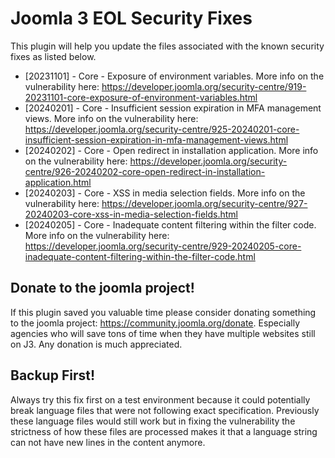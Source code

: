 # Joomla 3 EOL Security Fixes
 
This plugin will help you update the files associated with the known security fixes as listed below.
- [20231101] - Core - Exposure of environment variables. More info on the vulnerability here: https://developer.joomla.org/security-centre/919-20231101-core-exposure-of-environment-variables.html
- [20240201] - Core - Insufficient session expiration in MFA management views. More info on the vulnerability here: https://developer.joomla.org/security-centre/925-20240201-core-insufficient-session-expiration-in-mfa-management-views.html
- [20240202] - Core - Open redirect in installation application. More info on the vulnerability here: https://developer.joomla.org/security-centre/926-20240202-core-open-redirect-in-installation-application.html
- [20240203] - Core - XSS in media selection fields. More info on the vulnerability here: https://developer.joomla.org/security-centre/927-20240203-core-xss-in-media-selection-fields.html
- [20240205] - Core - Inadequate content filtering within the filter code. More info on the vulnerability here: https://developer.joomla.org/security-centre/929-20240205-core-inadequate-content-filtering-within-the-filter-code.html

## Donate to the joomla project!
If this plugin saved you valuable time please consider donating something to the joomla project: https://community.joomla.org/donate. 
Especially agencies who will save tons of time when they have multiple websites still on J3. Any donation is much appreciated.

## Backup First!
Always try this fix first on a test environment because it could potentially break language files that were not following exact specification. Previously these language files would still work but in fixing the vulnerability the strictness of how these files are processed makes it that a language string can not have new lines in the content anymore.
